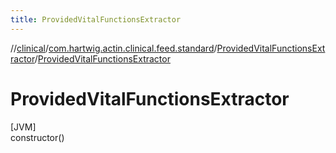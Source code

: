 ```yaml
---
title: ProvidedVitalFunctionsExtractor
---
```

//[clinical](../../../index.html)/[com.hartwig.actin.clinical.feed.standard](../index.html)/[ProvidedVitalFunctionsExtractor](index.html)/[ProvidedVitalFunctionsExtractor](-provided-vital-functions-extractor.html)



# ProvidedVitalFunctionsExtractor



[JVM]\
constructor()




